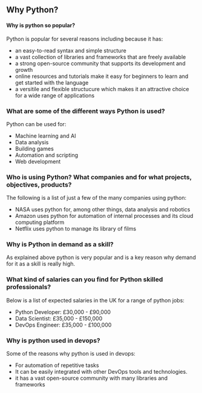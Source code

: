 ## Why Python?

#### Why is python so popular?

Python is popular for several reasons including because it has:
- an easy-to-read syntax and simple structure
- a vast collection of libraries and frameworks that are freely available 
- a strong open-source community that supports its development and growth 
- online resources and tutorials make it easy for beginners to learn and get started with the language
- a versitile and flexible structucure which makes it an attractive choice for a wide range of applications


### What are some of the different ways Python is used? 

Python can be used for: 
- Machine learning and AI
- Data analysis
- Building games
- Automation and scripting
- Web development

### Who is using Python? What companies and for what projects, objectives, products?

The following is a list of just a few of the many companies using python:

- NASA uses python for, among other things, data analysis and robotics
- Amazon uses python for automation of internal processes and its cloud computing platform
- Netflix uses python to manage its library of films

### Why is Python in demand as a skill?

As explained above python is very popular and is a key reason why demand for it as a skill is really high.

### What kind of salaries can you find for Python skilled professionals? 

Below is a list of expected salaries in the UK for a range of python jobs:

- Python Developer: £30,000 - £90,000
- Data Scientist: £35,000 - £150,000
- DevOps Engineer: £35,000 - £100,000

### Why is python used in devops?

Some of the reasons why python is used in devops:

- For automation of repetitive tasks
- It can be easily integrated with other DevOps tools and technologies.
- it has a vast open-source community with many libraries and frameworks

